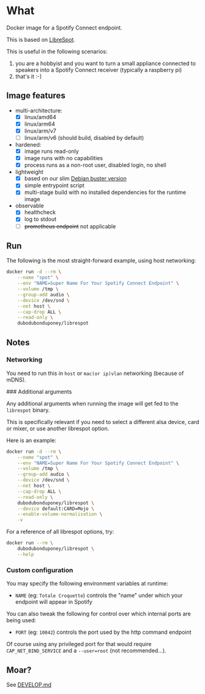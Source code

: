 # What

Docker image for a Spotify Connect endpoint.

This is based on [LibreSpot](https://github.com/librespot-org/librespot).

This is useful in the following scenarios:

 1. you are a hobbyist and you want to turn a small appliance connected to speakers into a Spotify Connect receiver (typically a raspberry pi) 
 1. that's it :-)

## Image features

 * multi-architecture:
    * [x] linux/amd64
    * [x] linux/arm64
    * [x] linux/arm/v7
    * [ ] linux/arm/v6 (should build, disabled by default)
 * hardened:
    * [x] image runs read-only
    * [x] image runs with no capabilities
    * [x] process runs as a non-root user, disabled login, no shell
 * lightweight
    * [x] based on our slim [Debian buster version](https://github.com/dubo-dubon-duponey/docker-debian)
    * [x] simple entrypoint script
    * [x] multi-stage build with no installed dependencies for the runtime image
 * observable
    * [x] healthcheck
    * [x] log to stdout
    * [ ] ~~prometheus endpoint~~ not applicable

## Run

The following is the most straight-forward example, using host networking:

```bash
docker run -d --rm \
    --name "spot" \
    --env "NAME=Super Name For Your Spotify Connect Endpoint" \
    --volume /tmp \
    --group-add audio \
    --device /dev/snd \
    --net host \
    --cap-drop ALL \
    --read-only \
    dubodubonduponey/librespot
```

## Notes

### Networking

You need to run this in `host` or `mac(or ip)vlan` networking (because of mDNS).

### Additional arguments

Any additional arguments when running the image will get fed to the `librespot` binary.

This is specifically relevant if you need to select a different alsa device, card or mixer, or use another librespot option.

Here is an example:
```bash
docker run -d --rm \
    --name "spot" \
    --env "NAME=Super Name For Your Spotify Connect Endpoint" \
    --volume /tmp \
    --group-add audio \
    --device /dev/snd \
    --net host \
    --cap-drop ALL \
    --read-only \
    dubodubonduponey/librespot \
    --device default:CARD=Mojo \
    --enable-volume-normalisation \
    -v
```

For a reference of all librespot options, try:
```bash
docker run --rm \
    dubodubonduponey/librespot \
    --help
```

### Custom configuration

You may specify the following environment variables at runtime:

 * `NAME` (eg: `Totale Croquette`) controls the "name" under which your endpoint will appear in Spotify

You can also tweak the following for control over which internal ports are being used:

 * `PORT` (eg: `10042`) controls the port used by the http command endpoint

Of course using any privileged port for that would require `CAP_NET_BIND_SERVICE` and a `--user=root` (not recommended...).

## Moar?

See [DEVELOP.md](DEVELOP.md)
